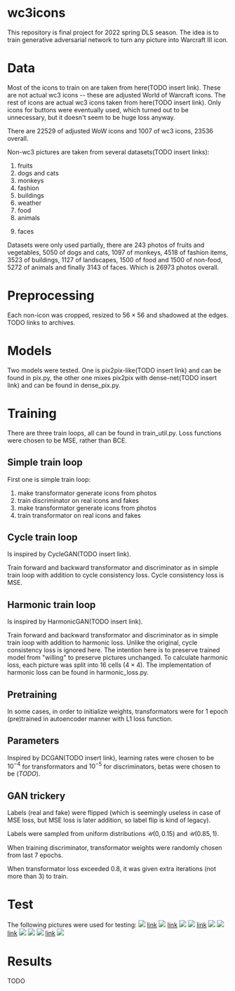 # wc3icons
This repository is final project for 2022 spring DLS season.
The idea is to train generative adversarial network to
turn any picture into Warcraft III icon.



# Data
Most of the icons to train on are taken from here(TODO insert link).
These are not actual wc3 icons -- these are adjusted World of Warcraft icons.
The rest of icons are actual wc3 icons taken from here(TODO insert link).
Only icons for buttons were eventually used, which turned out to be
unnecessary, but it doesn't seem to be huge loss anyway.

There are 22529 of adjusted WoW icons and 1007 of wc3 icons, 23536 overall.

Non-wc3 pictures are taken from several datasets(TODO insert links):
1. fruits
2. dogs and cats
3. monkeys
4. fashion
5. buildings
6. weather
7. food
8. animals
<!-- 9. birds -->
9. faces

Datasets were only used partially, there are
243 photos of fruits and vegetables, 5050 of dogs and cats,
1097 of monkeys, 4518 of fashion items, 3523 of buildings,
1127 of landscapes, 1500 of food and 1500 of non-food,
5272 of animals and finally 3143 of faces.
Which is 26973 photos overall.



# Preprocessing
Each non-icon was cropped, resized to $56 \times 56$ and shadowed at the edges.
TODO links to archives.



# Models
Two models were tested. One is pix2pix-like(TODO insert link) and can be found
in pix.py, the other one mixes pix2pix with dense-net(TODO insert link)
and can be found in dense\_pix.py.



# Training
There are three train loops, all can be found in train\_util.py.
Loss functions were chosen to be MSE, rather than BCE.


## Simple train loop
First one is simple train loop:
1. make transformator generate icons from photos
2. train discriminator on real icons and fakes
3. make transformator generate icons from photos
4. train transformator on real icons and fakes


## Cycle train loop
Is inspired by CycleGAN(TODO insert link).

Train forward and backward transformator and discriminator
as in simple train loop with addition to cycle consistency loss.
Cycle consistency loss is MSE.


## Harmonic train loop
Is inspired by HarmonicGAN(TODO insert link).

Train forward and backward transformator and discriminator
as in simple train loop with addition to harmonic loss.
Unlike the original, cycle consistency loss is ignored here.
The intention here is to preserve trained model from
"willing" to preserve pictures unchanged.
To calculate harmonic loss, each picture was split into 16 cells
($4 \times 4$).
The implementation of harmonic loss can be found in harmonic\_loss.py.

## Pretraining
In some cases, in order to initialize weights, transformators were for 1 epoch
(pre)trained in autoencoder manner with L1 loss function.


## Parameters
Inspired by DCGAN(TODO insert link), learning rates were chosen to be
$10^{-4}$ for transformators and $10^{-5}$ for discriminators,
betas were chosen to be $(TODO)$.


## GAN trickery
Labels (real and fake) were flipped (which is seemingly useless in case of
MSE loss, but MSE loss is later addition, so label flip is kind of legacy).

Labels were sampled from uniform distributions
$\mathcal{U}\left(0, 0.15\right)$ and $\mathcal{U}\left(0.85, 1\right)$.

When training discriminator, transformator weights were randomly chosen
from last 7 epochs.

When transformator loss exceeded $0.8$, it was given extra iterations
(not more than 3) to train.



# Test
The following pictures were used for testing:
![](illustration/test\_orig/busya.jpg)
[link](https://i.pinimg.com/736x/90/0a/b7/900ab76cf0c3b2fe8683e0e2039beb00.jpg)
![](illustration/test\_orig/floppa.jpg)
[link](https://www.pinterest.com/pin/strategic-covering-women-model-redhead-freckles-face-curly-hair--483714816208425154/)
![](illustration/test\_orig/ginger.jpg)
![](illustration/test\_orig/horny.jpg)
[link](https://www.wallpaperbetter.com/wallpaper/810/134/410/ka-52-helicopter-russian-1080P-wallpaper.jpg)
![](illustration/test\_orig/ka\_52.jpg)
![](illustration/test\_orig/ll.jpg)
[link](https://i.pinimg.com/736x/df/ef/52/dfef52bc718c0e35ded5ad5eb80da4bb.jpg)
![](illustration/test\_orig/mike\_wazowski.jpg)
![](illustration/test\_orig/pig.jpg)
![](illustration/test\_orig/sigma.jpg)
[link](https://cdn.substack.com/image/fetch/w_1456,c_limit,f_auto,q_auto:good,fl_progressive:steep/https://bucketeer-e05bbc84-baa3-437e-9518-adb32be77984.s3.amazonaws.com/public/images/68ce3fc6-7790-4875-986f-03af22d56395_640x640.jpeg)
![](illustration/test\_orig/triplechad.jpg)


# Results
TODO


